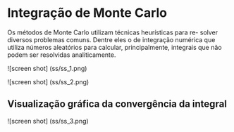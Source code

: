 # Integração de Monte Carlo
Os métodos de Monte Carlo utilizam técnicas heurı́sticas para re-
solver diversos problemas comuns. Dentre eles o de integração numérica
que utiliza números aleatórios para calcular, principalmente, integrais
que não podem ser resolvidas analiticamente.

![screen shot] (ss/ss_1.png)

![screen shot] (ss/ss_2.png)

## Visualização gráfica da convergência da integral
![screen shot] (ss/ss_3.png)
